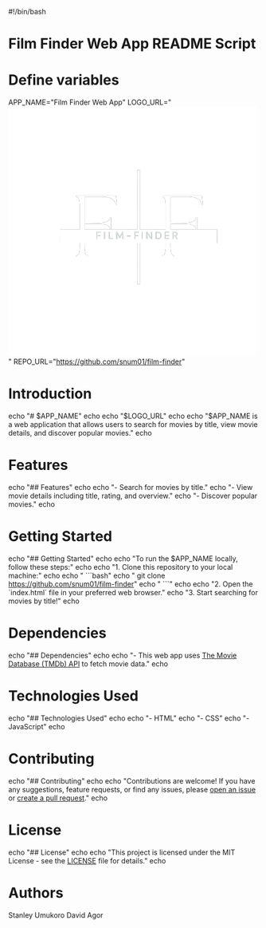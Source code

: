 #!/bin/bash

# Film Finder Web App README Script

# Define variables
APP_NAME="Film Finder Web App"
LOGO_URL="![Film Finder Logo](img/logo.png)"
REPO_URL="https://github.com/snum01/film-finder"

# Introduction
echo "# $APP_NAME"
echo
echo "$LOGO_URL"
echo
echo "$APP_NAME is a web application that allows users to search for movies by title, view movie details, and discover popular movies."
echo

# Features
echo "## Features"
echo
echo "- Search for movies by title."
echo "- View movie details including title, rating, and overview."
echo "- Discover popular movies."
echo

# Getting Started
echo "## Getting Started"
echo
echo "To run the $APP_NAME locally, follow these steps:"
echo
echo "1. Clone this repository to your local machine:"
echo
echo "   \`\`\`bash"
echo "   git clone https://github.com/snum01/film-finder"
echo "   \`\`\`"
echo
echo "2. Open the \`index.html\` file in your preferred web browser."
echo "3. Start searching for movies by title!"
echo

# Dependencies
echo "## Dependencies"
echo
echo "- This web app uses [The Movie Database (TMDb) API](https://www.themoviedb.org/documentation/api) to fetch movie data."
echo

# Technologies Used
echo "## Technologies Used"
echo
echo "- HTML"
echo "- CSS"
echo "- JavaScript"
echo

# Contributing
echo "## Contributing"
echo
echo "Contributions are welcome! If you have any suggestions, feature requests, or find any issues, please [open an issue](https://github.com/snum01/film-finder/issues) or [create a pull request](https://github.com/snum01/film-finder/pulls)."
echo

# License
echo "## License"
echo
echo "This project is licensed under the MIT License - see the [LICENSE](LICENSE) file for details."
echo

# Authors
Stanley Umukoro
David Agor
